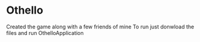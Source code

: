# Othello
Created the game along with a few friends of mine
To run just donwload the files and run OthelloApplication
